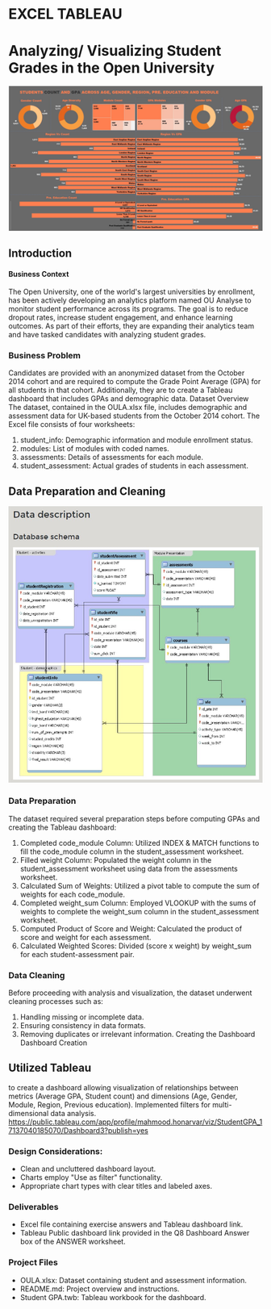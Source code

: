 # EXCEL TABLEAU
# Analyzing/ Visualizing Student Grades in the Open University
![Schema](image/Tableau_View.jpg)

## Introduction
#### Business Context
The Open University, one of the world's largest universities by enrollment, has been actively developing an analytics platform named OU Analyse to monitor student performance across its programs. The goal is to reduce dropout rates, increase student engagement, and enhance learning outcomes. As part of their efforts, they are expanding their analytics team and have tasked candidates with analyzing student grades.
### Business Problem
Candidates are provided with an anonymized dataset from the October 2014 cohort and are required to compute the Grade Point Average (GPA) for all students in that cohort. Additionally, they are to create a Tableau dashboard that includes GPAs and demographic data.
Dataset Overview
The dataset, contained in the OULA.xlsx file, includes demographic and assessment data for UK-based students from the October 2014 cohort. The Excel file consists of four worksheets:
1. student_info: Demographic information and module enrollment status.
2. modules: List of modules with coded names.
3. assessments: Details of assessments for each module.
4. student_assessment: Actual grades of students in each assessment.
## Data Preparation and Cleaning
![Schema](image/Data_Description.jpg)
### Data Preparation
The dataset required several preparation steps before computing GPAs and creating the Tableau dashboard:
1. Completed code_module Column: Utilized INDEX & MATCH functions to fill the code_module column in the student_assessment worksheet.
2. Filled weight Column: Populated the weight column in the student_assessment worksheet using data from the assessments worksheet.
3. Calculated Sum of Weights: Utilized a pivot table to compute the sum of weights for each code_module.
4. Completed weight_sum Column: Employed VLOOKUP with the sums of weights to complete the weight_sum column in the student_assessment worksheet.
5. Computed Product of Score and Weight: Calculated the product of score and weight for each assessment.
6. Calculated Weighted Scores: Divided (score x weight) by weight_sum for each student-assessment pair.
### Data Cleaning
Before proceeding with analysis and visualization, the dataset underwent cleaning processes such as:
1. Handling missing or incomplete data.
2. Ensuring consistency in data formats.
3. Removing duplicates or irrelevant information.
Creating the Dashboard
Dashboard Creation
## Utilized Tableau 
to create a dashboard allowing visualization of relationships between metrics (Average GPA, Student count) and dimensions (Age, Gender, Module, Region, Previous education). Implemented filters for multi-dimensional data analysis.
https://public.tableau.com/app/profile/mahmood.honarvar/viz/StudentGPA_17137040185070/Dashboard3?publish=yes
### Design Considerations:
* Clean and uncluttered dashboard layout.
* Charts employ "Use as filter" functionality.
* Appropriate chart types with clear titles and labeled axes.
### Deliverables
* Excel file containing exercise answers and Tableau dashboard link.
* Tableau Public dashboard link provided in the Q8 Dashboard Answer box of the ANSWER worksheet.
### Project Files
* OULA.xlsx: Dataset containing student and assessment information.
* README.md: Project overview and instructions.
* Student GPA.twb: Tableau workbook for the dashboard.



